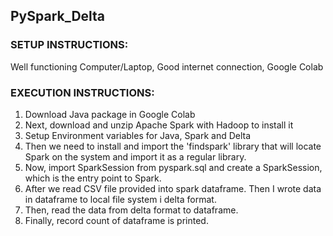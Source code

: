 ## PySpark_Delta

### SETUP INSTRUCTIONS:
Well functioning Computer/Laptop, Good internet connection, Google Colab

### EXECUTION INSTRUCTIONS:
1. Download Java package in Google Colab 
2. Next, download and unzip Apache Spark with Hadoop to install it
3. Setup Environment variables for Java, Spark and Delta
4. Then we need to install and import the 'findspark' library that will locate Spark on the system and import it as a regular library.
5. Now, import SparkSession from pyspark.sql and create a SparkSession, which is the entry point to Spark.
6. After we read CSV file provided into spark dataframe. Then I wrote data in dataframe to local file system i delta format.
7. Then, read the data from delta format to dataframe.
8. Finally, record count of dataframe is printed.
